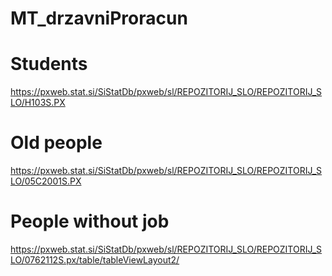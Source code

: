 # MT_drzavniProracun

# Students
https://pxweb.stat.si/SiStatDb/pxweb/sl/REPOZITORIJ_SLO/REPOZITORIJ_SLO/H103S.PX

# Old people
https://pxweb.stat.si/SiStatDb/pxweb/sl/REPOZITORIJ_SLO/REPOZITORIJ_SLO/05C2001S.PX

# People without job
https://pxweb.stat.si/SiStatDb/pxweb/sl/REPOZITORIJ_SLO/REPOZITORIJ_SLO/0762112S.px/table/tableViewLayout2/
